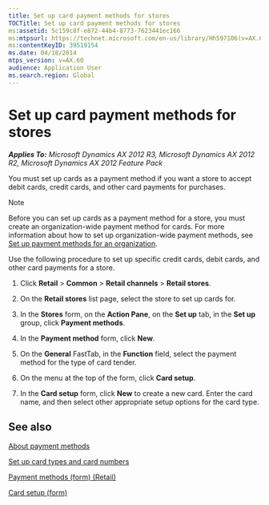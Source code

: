 ```yaml
---
title: Set up card payment methods for stores
TOCTitle: Set up card payment methods for stores
ms:assetid: 5c159c8f-e872-44b4-8773-7623441ec166
ms:mtpsurl: https://technet.microsoft.com/en-us/library/Hh597106(v=AX.60)
ms:contentKeyID: 39519154
ms.date: 04/18/2014
mtps_version: v=AX.60
audience: Application User
ms.search.region: Global
---
```


# Set up card payment methods for stores 


_**Applies To:** Microsoft Dynamics AX 2012 R3, Microsoft Dynamics AX 2012 R2, Microsoft Dynamics AX 2012 Feature Pack_

You must set up cards as a payment method if you want a store to accept debit cards, credit cards, and other card payments for purchases.


> [!NOTE]
> <P>Before you can set up cards as a payment method for a store, you must create an organization-wide payment method for cards. For more information about how to set up organization-wide payment methods, see <A href="set-up-payment-methods-for-an-organization.md">Set up payment methods for an organization</A>.</P>



Use the following procedure to set up specific credit cards, debit cards, and other card payments for a store.

1.  Click **Retail** \> **Common** \> **Retail channels** \> **Retail stores**.

2.  On the **Retail stores** list page, select the store to set up cards for.

3.  In the **Stores** form, on the **Action Pane**, on the **Set up** tab, in the **Set up** group, click **Payment methods**.

4.  In the **Payment method** form, click **New**.

5.  On the **General** FastTab, in the **Function** field, select the payment method for the type of card tender.

6.  On the menu at the top of the form, click **Card setup**.

7.  In the **Card setup** form, click **New** to create a new card. Enter the card name, and then select other appropriate setup options for the card type.

## See also

[About payment methods](about-payment-methods.md)

[Set up card types and card numbers](set-up-card-types-and-card-numbers.md)

[Payment methods (form) (Retail)](https://technet.microsoft.com/en-us/library/hh597294\(v=ax.60\))

[Card setup (form)](https://technet.microsoft.com/en-us/library/hh597124\(v=ax.60\))

  


